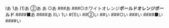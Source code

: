 Iあ
1あ
(1)あ
②あ
あ
○あ
###あ
###○ホワイト<span class="orange">オレンジ</span>**ボールド**<span class="orange">**オレンジボールド**</span>
####■あ
####あ
IIい
1い
#(1)い
##②い
##い
###○い
###い
####■い
####い